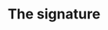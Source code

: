 ---
pid: CH36
title: The signature
location_transcription: 
zipcode: NJ08854
outside_phl: Piscataway NJ
neighborhood: 
age: '48'
age_range: 40-49
instagram: 
image_file_name: CH_36.jpg
proposal_transcription: The signature of the Constitution, the most important document
  proclaiming that government will serve the people, not the other way around. Can't
  sketch it; I'm not that good. But something abstract, in that vein, commemorating
  those men ?!
topic: History,Philadelphia,Politics
topic_summary: 0, 0, 0
type: Other No Form
keywords_other: 
credit: Monika Fauci
image_labels: 
twitter: 
facebook: 
permalink: "/monuments/ch36/"
layout: item-page
---